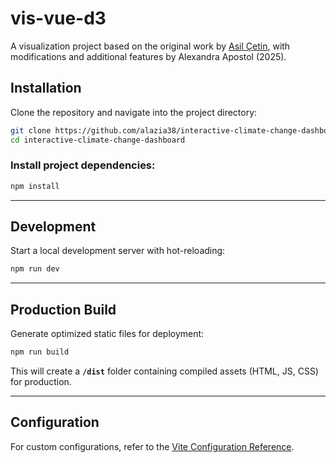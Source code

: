 # vis-vue-d3  

A visualization project based on the original work by [Asil Çetin](https://github.com/asilcetin/vis-vue-d3), with modifications and additional features by Alexandra Apostol (2025).

## Installation  

Clone the repository and navigate into the project directory:  

```sh
git clone https://github.com/alazia38/interactive-climate-change-dashboard.git
cd interactive-climate-change-dashboard
```

### Install project dependencies:
```sh
npm install
```

---

## Development

Start a local development server with hot-reloading:
```sh
npm run dev
```

---

## Production Build

Generate optimized static files for deployment:
```sh
npm run build
```

This will create a **`/dist`** folder containing compiled assets (HTML, JS, CSS) for production.

---

## Configuration

For custom configurations, refer to the [Vite Configuration Reference](https://vitejs.dev/config/).
